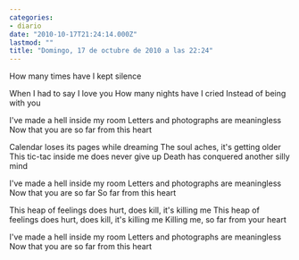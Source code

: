 ```yaml
---
categories:
- diario
date: "2010-10-17T21:24:14.000Z"
lastmod: ""
title: "Domingo, 17 de octubre de 2010 a las 22:24"
---
```


How many times have I kept silence

When I had to say I love you
How many nights have I cried
Instead of being with you

I\'ve made a hell inside my room
Letters and photographs are meaningless
Now that you are so far from this heart

Calendar loses its pages while dreaming
The soul aches, it\'s getting older
This tic-tac inside me does never give up
Death has conquered another silly mind

I\'ve made a hell inside my room
Letters and photographs are meaningless
Now that you are so far
So far from this heart

This heap of feelings does hurt, does kill, it\'s killing me
This heap of feelings does hurt, does kill, it\'s killing me
Killing me, so far from your heart

I\'ve made a hell inside my room
Letters and photographs are meaningless
Now that you are so far from this heart
